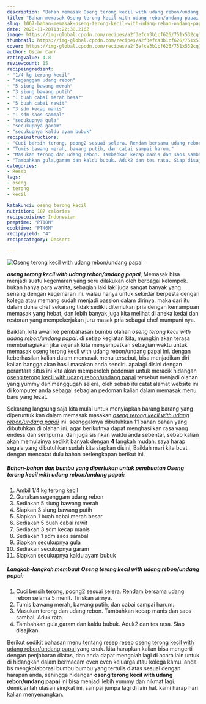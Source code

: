 ```yaml
---
description: "Bahan memasak Oseng terong kecil with udang rebon/undang papai Lezat"
title: "Bahan memasak Oseng terong kecil with udang rebon/undang papai Lezat"
slug: 1067-bahan-memasak-oseng-terong-kecil-with-udang-rebon-undang-papai-lezat
date: 2020-11-20T13:22:38.216Z
image: https://img-global.cpcdn.com/recipes/a2f3efca3b1cf626/751x532cq70/oseng-terong-kecil-with-udang-rebonundang-papai-foto-resep-utama.jpg
thumbnail: https://img-global.cpcdn.com/recipes/a2f3efca3b1cf626/751x532cq70/oseng-terong-kecil-with-udang-rebonundang-papai-foto-resep-utama.jpg
cover: https://img-global.cpcdn.com/recipes/a2f3efca3b1cf626/751x532cq70/oseng-terong-kecil-with-udang-rebonundang-papai-foto-resep-utama.jpg
author: Oscar Carr
ratingvalue: 4.8
reviewcount: 15
recipeingredient:
- "1/4 kg terong kecil"
- "segenggam udang rebon"
- "5 siung bawang merah"
- "3 siung bawang putih"
- "1 buah cabai merah besar"
- "5 buah cabai rawit"
- "3 sdm kecap manis"
- "1 sdm saos sambal"
- "secukupnya gula"
- "secukupnya garam"
- "secukupnya kaldu ayam bubuk"
recipeinstructions:
- "Cuci bersih terong, poong2 sesuai selera. Rendam bersama udang rebon selama 5 menit. Tiriskan airnya."
- "Tumis bawang merah, bawang putih, dan cabai sampai harum."
- "Masukan terong dan udang rebon. Tambahkan kecap manis dan saos sambal. Aduk rata."
- "Tambahkan gula,garam dan kaldu bubuk. Aduk2 dan tes rasa. Siap disajikan."
categories:
- Resep
tags:
- oseng
- terong
- kecil

katakunci: oseng terong kecil 
nutrition: 187 calories
recipecuisine: Indonesian
preptime: "PT10M"
cooktime: "PT46M"
recipeyield: "4"
recipecategory: Dessert

---
```



![Oseng terong kecil with udang rebon/undang papai](https://img-global.cpcdn.com/recipes/a2f3efca3b1cf626/751x532cq70/oseng-terong-kecil-with-udang-rebonundang-papai-foto-resep-utama.jpg)

<b><i>oseng terong kecil with udang rebon/undang papai</i></b>, Memasak bisa menjadi suatu kegemaran yang seru dilakukan oleh berbagai kelompok. bukan hanya para wanita, sebagian laki laki juga sangat banyak yang senang dengan kegemaran ini. walau hanya untuk sekedar berpesta dengan kolega atau memang sudah menjadi passion dalam dirinya. maka dari itu dalam dunia chef sekarang tidak sedikit ditemukan pria dengan kemampuan memasak yang hebat, dan lebih banyak juga kita melihat di aneka kedai dan restoran yang mempekerjakan juru masak pria sebagai chef mumpuni nya.

Baiklah, kita awali ke pembahasan bumbu olahan <i>oseng terong kecil with udang rebon/undang papai</i>. di setiap kegiatan kita, mungkin akan terasa membahagiakan jika sejenak kita menyempatkan sebagian waktu untuk memasak oseng terong kecil with udang rebon/undang papai ini. dengan keberhasilan kalian dalam memasak menu tersebut, bisa menjadikan diri kalian bangga akan hasil masakan anda sendiri. apalagi disini dengan perantara situs ini kita akan memperoleh pedoman untuk meracik hidangan <u>oseng terong kecil with udang rebon/undang papai</u> tersebut menjadi olahan yang yummy dan menggugah selera, oleh sebab itu catat alamat website ini di komputer anda sebagai sebagian pedoman kalian dalam memasak menu baru yang lezat.




Sekarang langsung saja kita mulai untuk menyiapkan barang barang yang diperuntuk kan dalam memasak masakan <u><i>oseng terong kecil with udang rebon/undang papai</i></u> ini. seenggaknya dibutuhkan <b>11</b> bahan bahan yang dibutuhkan di olahan ini. agar berikutnya dapat menghasilkan rasa yang endess dan sempurna. dan juga sisihkan waktu anda sebentar, sebab kalian akan memulainya sedikit banyak dengan <b>4</b> langkah mudah. saya harap segala yang dibutuhkan sudah kita siapkan disini, Baiklah mari kita buat dengan mencatat dulu bahan perlengkapan berikut ini.

<!--inarticleads1-->

##### Bahan-bahan dan bumbu yang diperlukan untuk pembuatan Oseng terong kecil with udang rebon/undang papai:

1. Ambil 1/4 kg terong kecil
1. Gunakan segenggam udang rebon
1. Sediakan 5 siung bawang merah
1. Siapkan 3 siung bawang putih
1. Siapkan 1 buah cabai merah besar
1. Sediakan 5 buah cabai rawit
1. Sediakan 3 sdm kecap manis
1. Sediakan 1 sdm saos sambal
1. Siapkan secukupnya gula
1. Sediakan secukupnya garam
1. Siapkan secukupnya kaldu ayam bubuk




<!--inarticleads2-->

##### Langkah-langkah membuat Oseng terong kecil with udang rebon/undang papai:

1. Cuci bersih terong, poong2 sesuai selera. Rendam bersama udang rebon selama 5 menit. Tiriskan airnya.
1. Tumis bawang merah, bawang putih, dan cabai sampai harum.
1. Masukan terong dan udang rebon. Tambahkan kecap manis dan saos sambal. Aduk rata.
1. Tambahkan gula,garam dan kaldu bubuk. Aduk2 dan tes rasa. Siap disajikan.




Berikut sedikit bahasan menu tentang resep resep <u>oseng terong kecil with udang rebon/undang papai</u> yang enak. kita harapkan kalian bisa mengerti dengan penjabaran diatas, dan anda dapat mengolah lagi di acara lain untuk di hidangkan dalam bermacam even even keluarga atau kolega kamu. anda bs mengkolaborasi bumbu bumbu yang tertulis diatas sesuai dengan harapan anda, sehingga hidangan <b>oseng terong kecil with udang rebon/undang papai</b> ini bisa menjadi lebih yummy dan nikmat lagi. demikianlah ulasan singkat ini, sampai jumpa lagi di lain hal. kami harap hari kalian menyenangkan.
